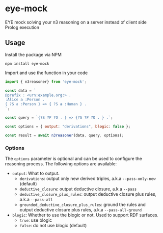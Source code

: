 # eye-mock
EYE mock solving your n3 reasoning on a server instead of client side Prolog execution

## Usage

Install the package via NPM
```
npm install eye-mock
```

Import and use the function in your code
```javascript
import { n3reasoner} from 'eye-mock';

const data = `
@prefix : <urn:example.org:> .
:Alice a :Person .
{ ?S a :Person } => { ?S a :Human } .
`;

const query = `{?S ?P ?O . } => {?S ?P ?O . } .`;

const options = { output: "derivations", blogic: false };

const result = await n3reasoner(data, query, options);
```

### Options

The `options` parameter is optional and can be used to configure the reasoning process. The following options are available:
- `output`: What to output.
  - `derivations`: output only new derived triples, a.k.a `--pass-only-new` (default)
  - `deductive_closure`: output deductive closure, a.k.a `--pass`
  - `deductive_closure_plus_rules`: output deductive closure plus rules, a.k.a `--pass-all`
  - `grounded_deductive_closure_plus_rules`: ground the rules and output deductive closure plus rules, a.k.a `--pass-all-ground`
- `blogic`: Whether to use the blogic or not. Used to support RDF surfaces.
  - `true`: use blogic
  - `false`: do not use blogic (default)
